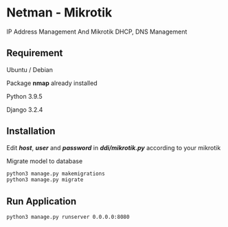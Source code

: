 # Netman - Mikrotik

IP Address Management And Mikrotik DHCP, DNS Management

## Requirement

Ubuntu / Debian 

Package **nmap** already installed 

Python 3.9.5

Django 3.2.4

## Installation

Edit ***host***, ***user*** and ***password*** in ***ddi/mikrotik.py*** according to your mikrotik

Migrate model to database

```bash
python3 manage.py makemigrations
python3 manage.py migrate
```

## Run Application

```bash
python3 manage.py runserver 0.0.0.0:8080
```